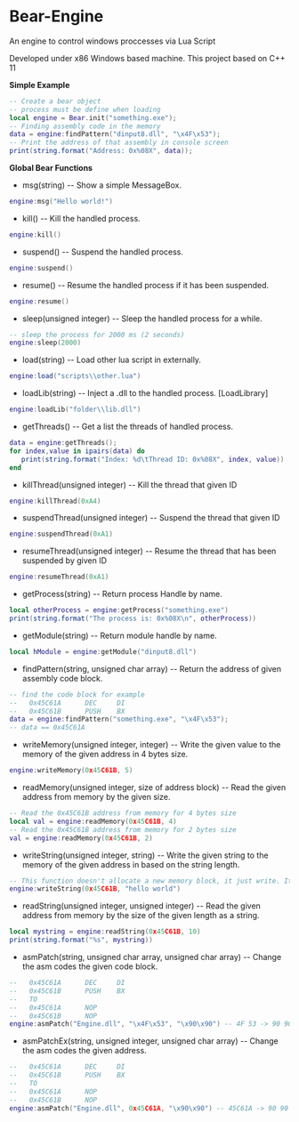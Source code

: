 # Bear-Engine
An engine to control windows proccesses via Lua Script

Developed under x86 Windows based machine.
This project based on C++ 11

**Simple Example**

```lua
-- Create a bear object
-- process must be define when loading
local engine = Bear.init("something.exe");
-- Finding assembly code in the memory
data = engine:findPattern("dinput8.dll", "\x4F\x53");
-- Print the address of that assembly in console screen
print(string.format("Address: 0x%08X", data));
```

**Global Bear Functions**

- msg(string) -- Show a simple MessageBox.
```lua
engine:msg("Hello world!")
```

- kill() -- Kill the handled process.
```lua
engine:kill()
```

- suspend() -- Suspend the handled process.
```lua
engine:suspend()
```

- resume() -- Resume the handled process if it has been suspended.
```lua
engine:resume()
```

- sleep(unsigned integer) -- Sleep the handled process for a while.
```lua
-- sleep the process for 2000 ms (2 seconds)
engine:sleep(2000)
```

- load(string) -- Load other lua script in externally.
```lua
engine:load("scripts\\other.lua")
```

- loadLib(string) -- Inject a .dll to the handled process. [LoadLibrary]
```lua
engine:loadLib("folder\\lib.dll")
```

- getThreads() -- Get a list the threads of handled process.
```lua
data = engine:getThreads();
for index,value in ipairs(data) do
   print(string.format("Index: %d\tThread ID: 0x%08X", index, value))
end
```

- killThread(unsigned integer) -- Kill the thread that given ID
```lua
engine:killThread(0xA4)
```

- suspendThread(unsigned integer) -- Suspend the thread that given ID
```lua
engine:suspendThread(0xA1)
```

- resumeThread(unsigned integer) -- Resume the thread that has been suspended by given ID
```lua
engine:resumeThread(0xA1)
```

- getProcess(string) -- Return process Handle by name.
```lua
local otherProcess = engine:getProcess("something.exe")
print(string.format("The process is: 0x%08X\n", otherProcess))
```

- getModule(string) -- Return module handle by name.
```lua
local hModule = engine:getModule("dinput8.dll")
```

- findPattern(string, unsigned char array) -- Return the address of given assembly code block.
```lua
-- find the code block for example
--   0x‭45C61A‬      DEC     DI
--   0x‭45C61B      PUSH    BX
data = engine:findPattern("something.exe", "\x4F\x53");
-- data == 0x‭45C61A
```

- writeMemory(unsigned integer, integer) -- Write the given value to the memory of the given address in 4 bytes size.
```lua
engine:writeMemory(0x‭45C61B, 5‬)
```
- readMemory(unsigned integer, size of  address block) -- Read the given address from memory by the given size.
```lua
-- Read the 0x‭45C61B address from memory for 4 bytes size
local val = engine:readMemory(0x‭45C61B‬, 4)
-- Read the 0x‭45C61B address from memory for 2 bytes size
val = engine:readMemory(0x‭45C61B‬, 2)
```

- writeString(unsigned integer, string) -- Write the given string to the memory of the given address in based on the string length.
```lua
-- This function doesn't allocate a new memory block, it just write. It can cause a problem if the given string length exceed the size of the memory block.
engine:writeString(0x‭45C61B‬, "hello world")
```

- readString(unsigned integer, unsigned integer) -- Read the given address from memory by the size of the given length as a string.
```lua
local mystring = engine:readString(0x‭45C61B, 10‬)
print(string.format("%s", mystring))
```

- asmPatch(string, unsigned char array, unsigned char array) -- Change the asm codes the given code block.
```lua
--   0x‭45C61A‬      DEC     DI
--   0x‭45C61B      PUSH    BX
--   TO
--   0x‭45C61A‬      NOP
--   0x‭45C61B      NOP
engine:asmPatch("Engine.dll", "\x4F\x53", "\x90\x90") -- 4F 53 -> 90 90
```

- asmPatchEx(string, unsigned integer, unsigned char array) -- Change the asm codes the given address.
```lua
--   0x‭45C61A‬      DEC     DI
--   0x‭45C61B      PUSH    BX
--   TO
--   0x‭45C61A‬      NOP
--   0x‭45C61B      NOP
engine:asmPatch("Engine.dll", 0x‭45C61A‬, "\x90\x90") -- 45C61A -> 90 90
```